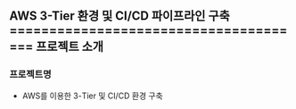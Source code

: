 AWS 3-Tier 환경 및 CI/CD 파이프라인 구축
====================================== 
 
프로젝트 소개
-------------

### 프로젝트명
* AWS를 이용한 3-Tier 및 CI/CD 환경 구축

